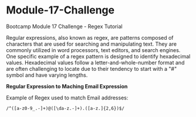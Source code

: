 # Module-17-Challenge
Bootcamp Module 17 Challenge - Regex Tutorial

Regular expressions, also known as regex, are patterns composed of characters that are used for searching and manipulating text. They are commonly utilized in word processors, text editors, and search engines. One specific example of a regex pattern is designed to identify hexadecimal values. Hexadecimal values follow a letter-and-whole-number format and are often challenging to locate due to their tendency to start with a "#" symbol and have varying lengths.

**Regular Expression to Maching Email Expression**

Example of Regex used to match Email addresses:

    /^([a-z0-9_.-]+)@([\da-z.-]+).([a-z.]{2,6})$/
